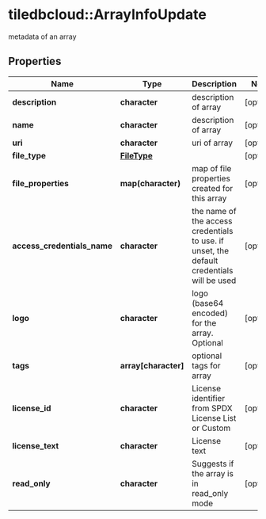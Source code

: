 # tiledbcloud::ArrayInfoUpdate

metadata of an array
## Properties
Name | Type | Description | Notes
------------ | ------------- | ------------- | -------------
**description** | **character** | description of array | [optional] 
**name** | **character** | description of array | [optional] 
**uri** | **character** | uri of array | [optional] 
**file_type** | [**FileType**](FileType.md) |  | [optional] 
**file_properties** | **map(character)** | map of file properties created for this array | [optional] 
**access_credentials_name** | **character** | the name of the access credentials to use. if unset, the default credentials will be used | [optional] 
**logo** | **character** | logo (base64 encoded) for the array. Optional | [optional] 
**tags** | **array[character]** | optional tags for array | [optional] 
**license_id** | **character** | License identifier from SPDX License List or Custom | [optional] 
**license_text** | **character** | License text | [optional] 
**read_only** | **character** | Suggests if the array is in read_only mode | [optional] 


